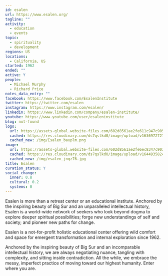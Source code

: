 ```yaml
---
id: esalen
url: https://www.esalen.org/
tagline: ""
activity:
  - education
  - events
topic:
  - spirituality
  - development
regions: US
locations:
  - California, US
started: 1962
ended: ""
active: Y
people:
  - Michael Murphy
  - Richard Price
notes_data_entry: ""
facebook: https://www.facebook.com/EsalenInstitute
twitter: https://twitter.com/esalen
instagram: https://www.instagram.com/esalen/
linkedin: https://www.linkedin.com/company/esalen-institute/
youtube: https://www.youtube.com/user/esaleninstitute
blog: not-found
logo:
  url: https://assets-global.website-files.com/602d8561ae2fe611c947c905/602d8561ae2fe6277647c9a0_esalen-logo.png
  cached: https://res.cloudinary.com/ds7qslkd0/image/upload/v1636972727/Ecosystem%20Mapping/Esalen_bauplm.png
  cached_new: /img/Esalen_bauplm.png
image:
  url: https://assets-global.website-files.com/602d8561ae2fe6ec8347c903/604fa5b98b2e46b01e66d9a7_lawn-fence-sunset-woman-walking.jpg
  cached: https://res.cloudinary.com/ds7qslkd0/image/upload/v1644935824/Ecosystem%20Mapping/esalen_jnqz76.jpg
  cached_new: /img/esalen_jnqz76.jpg
title: Esalen
curation_status: Y
social_change:
  inner: 0.8
  cultural: 0.2
  systems: 0
---
```


Esalen is more than a retreat center or an educational institute. Anchored by the inspiring beauty of Big Sur and an unparalleled intellectual history, Esalen is a world-wide network of seekers who look beyond dogma to explore deeper spiritual possibilities; forge new understandings of self and society; and pioneer new paths for change.

Esalen is a not-for-profit holistic educational center offering wild comfort and space for emergent transformation and internal exploration since 1962. 

Anchored by the inspiring beauty of Big Sur and an incomparable intellectual history, we are always negotiating nuance, tangling with complexity, and sitting inside contradiction. All the while, we embrace the messy, imperfect practice of moving toward our highest humanity. Enter where you are.
